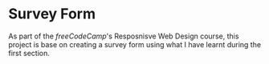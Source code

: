 # Survey Form
As part of the _freeCodeCamp_'s Resposnisve Web Design course, this project is base on creating a survey form using what I have learnt during the first section.
